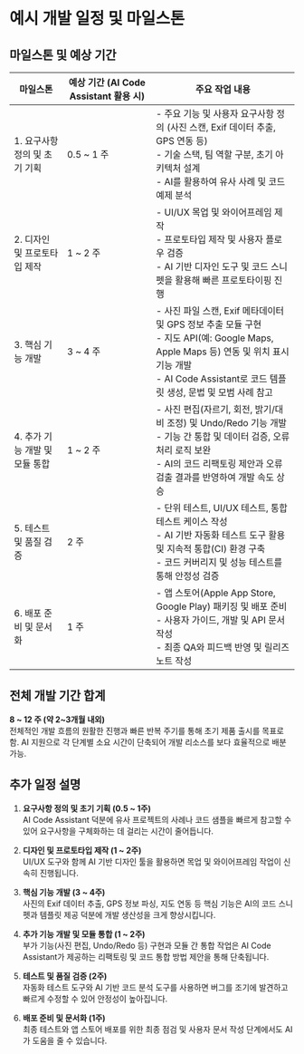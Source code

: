 # 예시 개발 일정 및 마일스톤

## 마일스톤 및 예상 기간

| 마일스톤 | 예상 기간 (AI Code Assistant 활용 시) | 주요 작업 내용 |
|---------|--------------------------------|---------------------------------------------|
| 1. 요구사항 정의 및 초기 기획 | 0.5 ~ 1 주 | - 주요 기능 및 사용자 요구사항 정의 (사진 스캔, Exif 데이터 추출, GPS 연동 등) <br> - 기술 스택, 팀 역할 구분, 초기 아키텍처 설계 <br> - AI를 활용하여 유사 사례 및 코드 예제 분석 |
| 2. 디자인 및 프로토타입 제작 | 1 ~ 2 주 | - UI/UX 목업 및 와이어프레임 제작 <br> - 프로토타입 제작 및 사용자 플로우 검증 <br> - AI 기반 디자인 도구 및 코드 스니펫을 활용해 빠른 프로토타이핑 진행 |
| 3. 핵심 기능 개발 | 3 ~ 4 주 | - 사진 파일 스캔, Exif 메타데이터 및 GPS 정보 추출 모듈 구현 <br> - 지도 API(예: Google Maps, Apple Maps 등) 연동 및 위치 표시 기능 개발 <br> - AI Code Assistant로 코드 템플릿 생성, 문법 및 모범 사례 참고 |
| 4. 추가 기능 개발 및 모듈 통합 | 1 ~ 2 주 | - 사진 편집(자르기, 회전, 밝기/대비 조정) 및 Undo/Redo 기능 개발 <br> - 기능 간 통합 및 데이터 검증, 오류 처리 로직 보완 <br> - AI의 코드 리팩토링 제안과 오류 검출 결과를 반영하여 개발 속도 상승 |
| 5. 테스트 및 품질 검증 | 2 주 | - 단위 테스트, UI/UX 테스트, 통합 테스트 케이스 작성 <br> - AI 기반 자동화 테스트 도구 활용 및 지속적 통합(CI) 환경 구축 <br> - 코드 커버리지 및 성능 테스트를 통해 안정성 검증 |
| 6. 배포 준비 및 문서화 | 1 주 | - 앱 스토어(Apple App Store, Google Play) 패키징 및 배포 준비 <br> - 사용자 가이드, 개발 및 API 문서 작성 <br> - 최종 QA와 피드백 반영 및 릴리즈 노트 작성 |

## 전체 개발 기간 합계
**8 ~ 12 주 (약 2~3개월 내외)**  
전체적인 개발 흐름의 원활한 진행과 빠른 반복 주기를 통해 초기 제품 출시를 목표로 함. AI 지원으로 각 단계별 소요 시간이 단축되어 개발 리소스를 보다 효율적으로 배분 가능.

## 추가 일정 설명

1. **요구사항 정의 및 초기 기획 (0.5 ~ 1주)**  
   AI Code Assistant 덕분에 유사 프로젝트의 사례나 코드 샘플을 빠르게 참고할 수 있어 요구사항을 구체화하는 데 걸리는 시간이 줄어듭니다.

2. **디자인 및 프로토타입 제작 (1 ~ 2주)**  
   UI/UX 도구와 함께 AI 기반 디자인 툴을 활용하면 목업 및 와이어프레임 작업이 신속히 진행됩니다.

3. **핵심 기능 개발 (3 ~ 4주)**  
   사진의 Exif 데이터 추출, GPS 정보 파싱, 지도 연동 등 핵심 기능은 AI의 코드 스니펫과 템플릿 제공 덕분에 개발 생산성을 크게 향상시킵니다.

4. **추가 기능 개발 및 모듈 통합 (1 ~ 2주)**  
   부가 기능(사진 편집, Undo/Redo 등) 구현과 모듈 간 통합 작업은 AI Code Assistant가 제공하는 리팩토링 및 코드 통합 방법 제안을 통해 단축됩니다.

5. **테스트 및 품질 검증 (2주)**  
   자동화 테스트 도구와 AI 기반 코드 분석 도구를 사용하면 버그를 조기에 발견하고 빠르게 수정할 수 있어 안정성이 높아집니다.

6. **배포 준비 및 문서화 (1주)**  
   최종 테스트와 앱 스토어 배포를 위한 최종 점검 및 사용자 문서 작성 단계에서도 AI가 도움을 줄 수 있습니다.
